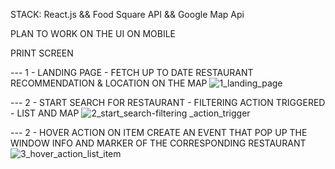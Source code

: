STACK: React.js && Food Square API && Google Map Api

PLAN TO WORK ON THE UI ON MOBILE

PRINT SCREEN

 --- 1 - LANDING PAGE - FETCH UP TO DATE RESTAURANT RECOMMENDATION & LOCATION ON THE MAP
![1_landing_page](https://user-images.githubusercontent.com/18241226/57701441-eb169680-7653-11e9-8eca-03973ad34b9c.png)

 --- 2 - START SEARCH FOR RESTAURANT - FILTERING ACTION TRIGGERED - LIST AND MAP
![2_start_search-filtering _action_trigger](https://user-images.githubusercontent.com/18241226/57701442-ebaf2d00-7653-11e9-8230-ac6eda22ae06.png)

 --- 2 - HOVER ACTION ON ITEM CREATE AN EVENT THAT POP UP THE WINDOW INFO AND MARKER OF THE CORRESPONDING RESTAURANT
![3_hover_action_list_item](https://user-images.githubusercontent.com/18241226/57701444-ebaf2d00-7653-11e9-85c7-6e5030a86c70.png)
